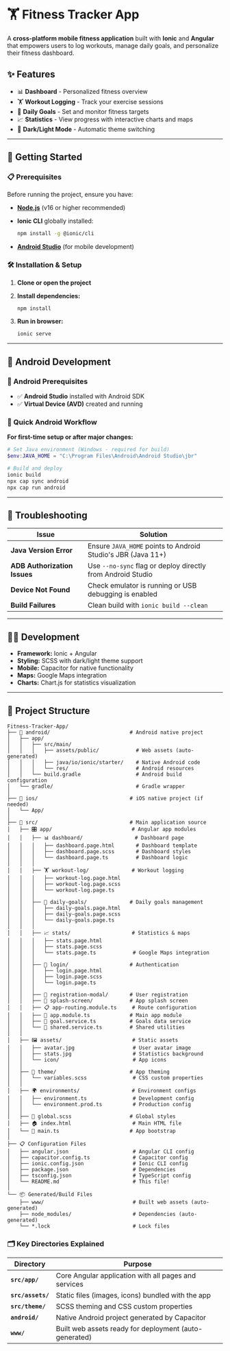 # 🏋️ Fitness Tracker App

A **cross-platform mobile fitness application** built with **Ionic** and **Angular** that empowers users to log workouts, manage daily goals, and personalize their fitness dashboard.

## ✨ Features

- 📊 **Dashboard** - Personalized fitness overview
- 🏋️ **Workout Logging** - Track your exercise sessions
- 🎯 **Daily Goals** - Set and monitor fitness targets
- 📈 **Statistics** - View progress with interactive charts and maps
- 🌙 **Dark/Light Mode** - Automatic theme switching

---

## 🚀 Getting Started

### 📋 Prerequisites

Before running the project, ensure you have:

- **[Node.js](https://nodejs.org/)** (v16 or higher recommended)
- **Ionic CLI** globally installed:

  ```bash
  npm install -g @ionic/cli
  ```

- **[Android Studio](https://developer.android.com/studio)** (for mobile development)

### 🛠️ Installation & Setup

1. **Clone or open the project**

2. **Install dependencies:**

   ```bash
   npm install
   ```

3. **Run in browser:**

   ```bash
   ionic serve
   ```

---

## 📱 Android Development

### 🔧 Android Prerequisites

- ✅ **Android Studio** installed with Android SDK
- ✅ **Virtual Device (AVD)** created and running

### 🚀 Quick Android Workflow

**For first-time setup or after major changes:**

```powershell
# Set Java environment (Windows - required for build)
$env:JAVA_HOME = "C:\Program Files\Android\Android Studio\jbr"

# Build and deploy
ionic build
npx cap sync android
npx cap run android
```

---

## 🔧 Troubleshooting

| Issue | Solution |
|-------|----------|
| **Java Version Error** | Ensure `JAVA_HOME` points to Android Studio's JBR (Java 11+) |
| **ADB Authorization Issues** | Use `--no-sync` flag or deploy directly from Android Studio |
| **Device Not Found** | Check emulator is running or USB debugging is enabled |
| **Build Failures** | Clean build with `ionic build --clean` |

---

## 🧑‍💻 Development

- **Framework:** Ionic + Angular
- **Styling:** SCSS with dark/light theme support
- **Mobile:** Capacitor for native functionality
- **Maps:** Google Maps integration
- **Charts:** Chart.js for statistics visualization

---

## 📁 Project Structure


```
Fitness-Tracker-App/
├── 📱 android/                          # Android native project
│   ├── app/
│   │   ├── src/main/
│   │   │   ├── assets/public/            # Web assets (auto-generated)
│   │   │   ├── java/io/ionic/starter/    # Native Android code
│   │   │   └── res/                      # Android resources
│   │   └── build.gradle                  # Android build configuration
│   └── gradle/                           # Gradle wrapper
│
├── 🍎 ios/                              # iOS native project (if needed)
│   └── App/
│
├── 📱 src/                              # Main application source
│   ├── 🎛️ app/                          # Angular app modules
│   │   ├── 📊 dashboard/                 # Dashboard page
│   │   │   ├── dashboard.page.html       # Dashboard template
│   │   │   ├── dashboard.page.scss       # Dashboard styles
│   │   │   └── dashboard.page.ts         # Dashboard logic
│   │   │
│   │   ├── 🏋️ workout-log/              # Workout logging
│   │   │   ├── workout-log.page.html
│   │   │   ├── workout-log.page.scss
│   │   │   └── workout-log.page.ts
│   │   │
│   │   ├── 🎯 daily-goals/              # Daily goals management
│   │   │   ├── daily-goals.page.html
│   │   │   ├── daily-goals.page.scss
│   │   │   └── daily-goals.page.ts
│   │   │
│   │   ├── 📈 stats/                    # Statistics & maps
│   │   │   ├── stats.page.html
│   │   │   ├── stats.page.scss
│   │   │   └── stats.page.ts            # Google Maps integration
│   │   │
│   │   ├── 🔐 login/                    # Authentication
│   │   │   ├── login.page.html
│   │   │   ├── login.page.scss
│   │   │   └── login.page.ts
│   │   │
│   │   ├── 🎨 registration-modal/       # User registration
│   │   ├── 💫 splash-screen/            # App splash screen
│   │   ├── 📋 app-routing.module.ts     # Route configuration
│   │   ├── 🧩 app.module.ts             # Main app module
│   │   ├── 🔧 goal.service.ts           # Goals data service
│   │   └── 🔧 shared.service.ts         # Shared utilities
│   │
│   ├── 🖼️ assets/                       # Static assets
│   │   ├── avatar.jpg                   # User avatar image
│   │   ├── stats.jpg                    # Statistics background
│   │   └── icon/                        # App icons
│   │
│   ├── 🎨 theme/                        # App theming
│   │   └── variables.scss               # CSS custom properties
│   │
│   ├── 🌍 environments/                 # Environment configs
│   │   ├── environment.ts               # Development config
│   │   └── environment.prod.ts          # Production config
│   │
│   ├── 🎨 global.scss                   # Global styles
│   ├── 🏠 index.html                    # Main HTML file
│   └── 🚀 main.ts                       # App bootstrap
│
├── 📋 Configuration Files
│   ├── angular.json                     # Angular CLI config
│   ├── capacitor.config.ts              # Capacitor config
│   ├── ionic.config.json                # Ionic CLI config
│   ├── package.json                     # Dependencies
│   ├── tsconfig.json                    # TypeScript config
│   └── README.md                        # This file!
│
└── 📦 Generated/Build Files
    ├── www/                             # Built web assets (auto-generated)
    ├── node_modules/                    # Dependencies (auto-generated)
    └── *.lock                           # Lock files
```

### 🗂️ Key Directories Explained

| Directory | Purpose |
|-----------|---------|
| **`src/app/`** | Core Angular application with all pages and services |
| **`src/assets/`** | Static files (images, icons) bundled with the app |
| **`src/theme/`** | SCSS theming and CSS custom properties |
| **`android/`** | Native Android project generated by Capacitor |
| **`www/`** | Built web assets ready for deployment (auto-generated) |
